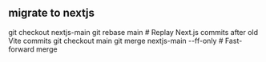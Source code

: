 ## migrate to nextjs

git checkout nextjs-main
git rebase main # Replay Next.js commits after old Vite commits
git checkout main
git merge nextjs-main --ff-only # Fast-forward merge
